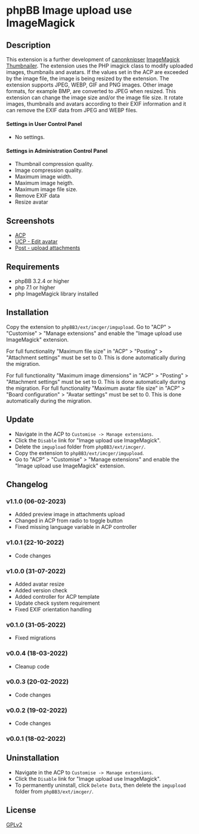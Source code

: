 # phpBB Image upload use ImageMagick

## Description
This extension is a further development of [canonknipser](https://www.phpbb.com/customise/db/author/canonknipser) [ImageMagick Thumbnailer](https://www.phpbb.com/customise/db/extension/imagemagick_thumbnailer).
The extension uses the PHP imagick class to modify uploaded images, thumbnails and avatars. If the values set in the ACP are exceeded by the image file, the image ​is being resized by the extension.
The extension supports JPEG, WEBP, GIF and PNG images. Other image formats, for example BMP, ​are ​convert​ed​ to JPEG when resize​d.
This extension can change the image size and/or the image file size. It rotate images, thumbnails and avatars according to their EXIF information and it can remove the EXIF data from JPEG and WEBP files.

#### Settings in User Control Panel
- No settings. 

#### Settings in Administration Control Panel
- Thumbnail compression quality. 
- Image compression quality. 
- Maximum image width.
- Maximum image heigth.
- Maximum image file size.
- Remove EXIF data
- Resize avatar

## Screenshots
- [ACP](https://raw.githubusercontent.com/IMC-GER/images/main/screenshots/imgupload/en/imgupload_acp_en.jpg)
- [UCP - Edit avatar](https://raw.githubusercontent.com/IMC-GER/images/main/screenshots/imgupload/en/imgupload_ucp_en.jpg)
- [Post - upload attachments](https://raw.githubusercontent.com/IMC-GER/images/main/screenshots/imgupload/en/imgupload_upload_en.jpg)

## Requirements
- phpBB 3.2.4 or higher
- php 7.1 or higher
- php ImageMagick library installed

## Installation
Copy the extension to `phpBB3/ext/imcger/imgupload`.
Go to "ACP" > "Customise" > "Manage extensions" and enable the "Image upload use ImageMagick" extension.

For full functionality "Maximum file size" in "ACP" > "Posting" > "Attachment settings" must be set to 0. This is done automatically during the migration.

For full functionality "Maximum image dimensions" in "ACP" > "Posting" > "Attachment settings" must be set to 0. This is done automatically during the migration.
For full functionality "Maximum avatar file size" in "ACP" > "Board configuration" > "Avatar settings" must be set to 0. This is done automatically during the migration.

## Update
- Navigate in the ACP to `Customise -> Manage extensions`.
- Click the `Disable` link for "Image upload use ImageMagick".
- Delete the `imgupload` folder from `phpBB3/ext/imcger/`.
- Copy the extension to `phpBB3/ext/imcger/imgupload`.
- Go to "ACP" > "Customise" > "Manage extensions" and enable the "Image upload use ImageMagick" extension.

## Changelog

### v1.1.0 (06-02-2023)
- Added preview image in attachments upload
- Changed in ACP from radio to toggle button
- Fixed missing language variable in ACP controller

### v1.0.1 (22-10-2022)
- Code changes

### v1.0.0 (31-07-2022)
- Added avatar resize
- Added version check
- Added controller for ACP template
- Update check system requirement
- Fixed EXIF orientation handling 

### v0.1.0 (31-05-2022)
- Fixed migrations

### v0.0.4 (18-03-2022)
- Cleanup code

### v0.0.3 (20-02-2022)
- Code changes

### v0.0.2 (19-02-2022)
- Code changes

### v0.0.1 (18-02-2022)

## Uninstallation
- Navigate in the ACP to `Customise -> Manage extensions`.
- Click the `Disable` link for "Image upload use ImageMagick".
- To permanently uninstall, click `Delete Data`, then delete the `imgupload` folder from `phpBB3/ext/imcger/`.

## License
[GPLv2](https://www.gnu.org/licenses/old-licenses/gpl-2.0.en.html)
